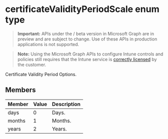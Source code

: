 ﻿# certificateValidityPeriodScale enum type

> **Important:** APIs under the / beta version in Microsoft Graph are in preview and are subject to change. Use of these APIs in production applications is not supported.

> **Note:** Using the Microsoft Graph APIs to configure Intune controls and policies still requires that the Intune service is [correctly licensed](https://go.microsoft.com/fwlink/?linkid=839381) by the customer.

Certificate Validity Period Options.
## Members
|Member|Value|Description|
|:---|:---|:---|
|days|0|Days.|
|months|1|Months.|
|years|2|Years.|




